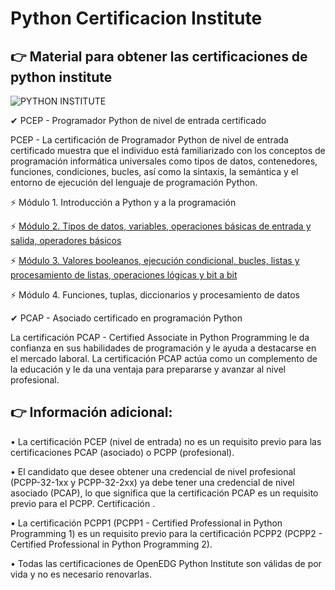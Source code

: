 # Python Certificacion Institute

👉 Material para obtener las certificaciones de python institute
-----------------------------------------------------------------

![PYTHON INSTITUTE](https://www.pue.es/Areas/Education/Resources/Images/Sections/Programs/Python/Python-institute-logo.png)

✔ PCEP - Programador Python de nivel de entrada certificado

PCEP - La certificación de Programador Python de nivel de entrada certificado muestra que el individuo está familiarizado con los conceptos de programación informática universales como tipos de datos, contenedores, funciones, condiciones, bucles, así como la sintaxis, la semántica y el entorno de ejecución del lenguaje de programación Python.


⚡ Módulo 1.	Introducción a Python y a la programación

⚡ [Módulo 2.	Tipos de datos, variables, operaciones básicas de entrada y salida, operadores básicos](https://github.com/gallardo-rivilla/pythoncertificacion/blob/main/PCEP/Modulo2.ipynb)

⚡ [Módulo 3.	Valores booleanos, ejecución condicional, bucles, listas y procesamiento de listas, operaciones lógicas y bit a bit](https://github.com/gallardo-rivilla/pythoncertificacion/blob/main/PCEP/Modulo3.ipynb)

⚡ Módulo 4.	Funciones, tuplas, diccionarios y procesamiento de datos



✔ PCAP - Asociado certificado en programación Python

La certificación PCAP - Certified Associate in Python Programming le da confianza en sus habilidades de programación y le ayuda a destacarse en el mercado laboral. La certificación PCAP actúa como un complemento de la educación y le da una ventaja para prepararse y avanzar al nivel profesional.



👉  Información adicional:
-----------------------------------------------------------------

•	La certificación PCEP (nivel de entrada) no es un requisito previo para las certificaciones PCAP (asociado) o PCPP (profesional).

•	El candidato que desee obtener una credencial de nivel profesional (PCPP-32-1xx y PCPP-32-2xx) ya debe tener una credencial de nivel asociado (PCAP), lo que significa que la certificación PCAP es un requisito previo para el PCPP. Certificación .

•	La certificación PCPP1 (PCPP1 - Certified Professional in Python Programming 1) es un requisito previo para la certificación PCPP2 (PCPP2 - Certified Professional in Python Programming 2).

•	Todas las certificaciones de OpenEDG Python Institute son válidas de por vida y no es necesario renovarlas.
